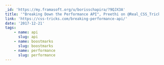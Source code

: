 ```yaml
---
_id: 'https://my.framasoft.org/u/borisschapira/?9QJX3A'
title: '"Breaking Down the Performance API", Preethi on @Real_CSS_Tricks'
link: 'https://css-tricks.com/breaking-performance-api/'
date: '2017-12-21'
tags:
    - name: api
      slug: api
    - name: boostmarks
      slug: boostmarks
    - name: performance
      slug: performance
---
```


<div class="markdown"><p></p></div>

